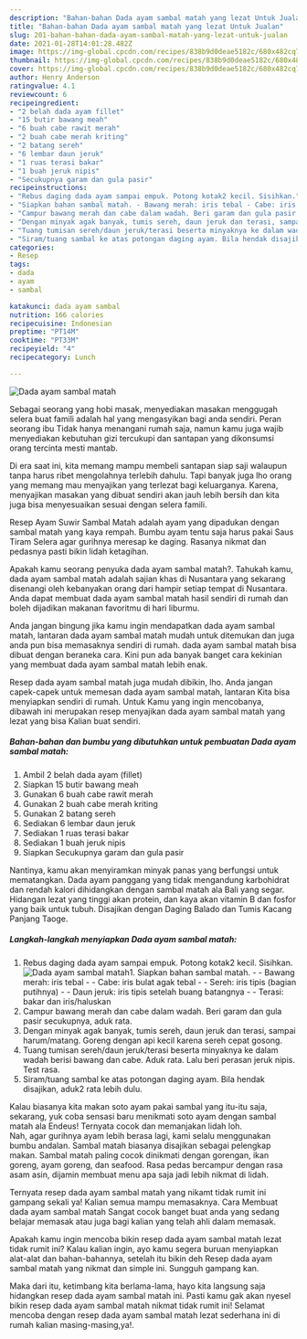 ```yaml
---
description: "Bahan-bahan Dada ayam sambal matah yang lezat Untuk Jualan"
title: "Bahan-bahan Dada ayam sambal matah yang lezat Untuk Jualan"
slug: 201-bahan-bahan-dada-ayam-sambal-matah-yang-lezat-untuk-jualan
date: 2021-01-28T14:01:28.482Z
image: https://img-global.cpcdn.com/recipes/838b9d0deae5182c/680x482cq70/dada-ayam-sambal-matah-foto-resep-utama.jpg
thumbnail: https://img-global.cpcdn.com/recipes/838b9d0deae5182c/680x482cq70/dada-ayam-sambal-matah-foto-resep-utama.jpg
cover: https://img-global.cpcdn.com/recipes/838b9d0deae5182c/680x482cq70/dada-ayam-sambal-matah-foto-resep-utama.jpg
author: Henry Anderson
ratingvalue: 4.1
reviewcount: 6
recipeingredient:
- "2 belah dada ayam fillet"
- "15 butir bawang meah"
- "6 buah cabe rawit merah"
- "2 buah cabe merah kriting"
- "2 batang sereh"
- "6 lembar daun jeruk"
- "1 ruas terasi bakar"
- "1 buah jeruk nipis"
- "Secukupnya garam dan gula pasir"
recipeinstructions:
- "Rebus daging dada ayam sampai empuk. Potong kotak2 kecil. Sisihkan."
- "Siapkan bahan sambal matah. - Bawang merah: iris tebal - Cabe: iris bulat agak tebal - Sereh: iris tipis (bagian putihnya) - Daun jeruk: iris tipis setelah buang batangnya - Terasi: bakar dan iris/haluskan"
- "Campur bawang merah dan cabe dalam wadah. Beri garam dan gula pasir secukupnya, aduk rata."
- "Dengan minyak agak banyak, tumis sereh, daun jeruk dan terasi, sampai harum/matang. Goreng dengan api kecil karena sereh cepat gosong."
- "Tuang tumisan sereh/daun jeruk/terasi beserta minyaknya ke dalam wadah berisi bawang dan cabe. Aduk rata. Lalu beri perasan jeruk nipis. Test rasa."
- "Siram/tuang sambal ke atas potongan daging ayam. Bila hendak disajikan, aduk2 rata lebih dulu."
categories:
- Resep
tags:
- dada
- ayam
- sambal

katakunci: dada ayam sambal 
nutrition: 166 calories
recipecuisine: Indonesian
preptime: "PT14M"
cooktime: "PT33M"
recipeyield: "4"
recipecategory: Lunch

---
```



![Dada ayam sambal matah](https://img-global.cpcdn.com/recipes/838b9d0deae5182c/680x482cq70/dada-ayam-sambal-matah-foto-resep-utama.jpg)

Sebagai seorang yang hobi masak, menyediakan masakan menggugah selera buat famili adalah hal yang mengasyikan bagi anda sendiri. Peran seorang ibu Tidak hanya menangani rumah saja, namun kamu juga wajib menyediakan kebutuhan gizi tercukupi dan santapan yang dikonsumsi orang tercinta mesti mantab.

Di era  saat ini, kita memang mampu membeli santapan siap saji walaupun tanpa harus ribet mengolahnya terlebih dahulu. Tapi banyak juga lho orang yang memang mau menyajikan yang terlezat bagi keluarganya. Karena, menyajikan masakan yang dibuat sendiri akan jauh lebih bersih dan kita juga bisa menyesuaikan sesuai dengan selera famili. 

Resep Ayam Suwir Sambal Matah adalah ayam yang dipadukan dengan sambal matah yang kaya rempah. Bumbu ayam tentu saja harus pakai Saus Tiram Selera agar gurihnya meresap ke daging. Rasanya nikmat dan pedasnya pasti bikin lidah ketagihan.

Apakah kamu seorang penyuka dada ayam sambal matah?. Tahukah kamu, dada ayam sambal matah adalah sajian khas di Nusantara yang sekarang disenangi oleh kebanyakan orang dari hampir setiap tempat di Nusantara. Anda dapat membuat dada ayam sambal matah hasil sendiri di rumah dan boleh dijadikan makanan favoritmu di hari liburmu.

Anda jangan bingung jika kamu ingin mendapatkan dada ayam sambal matah, lantaran dada ayam sambal matah mudah untuk ditemukan dan juga anda pun bisa memasaknya sendiri di rumah. dada ayam sambal matah bisa dibuat dengan beraneka cara. Kini pun ada banyak banget cara kekinian yang membuat dada ayam sambal matah lebih enak.

Resep dada ayam sambal matah juga mudah dibikin, lho. Anda jangan capek-capek untuk memesan dada ayam sambal matah, lantaran Kita bisa menyiapkan sendiri di rumah. Untuk Kamu yang ingin mencobanya, dibawah ini merupakan resep menyajikan dada ayam sambal matah yang lezat yang bisa Kalian buat sendiri.

<!--inarticleads1-->

##### Bahan-bahan dan bumbu yang dibutuhkan untuk pembuatan Dada ayam sambal matah:

1. Ambil 2 belah dada ayam (fillet)
1. Siapkan 15 butir bawang meah
1. Gunakan 6 buah cabe rawit merah
1. Gunakan 2 buah cabe merah kriting
1. Gunakan 2 batang sereh
1. Sediakan 6 lembar daun jeruk
1. Sediakan 1 ruas terasi bakar
1. Sediakan 1 buah jeruk nipis
1. Siapkan Secukupnya garam dan gula pasir


Nantinya, kamu akan menyiramkan minyak panas yang berfungsi untuk mematangkan. Dada ayam panggang yang tidak mengandung karbohidrat dan rendah kalori dihidangkan dengan sambal matah ala Bali yang segar. Hidangan lezat yang tinggi akan protein, dan kaya akan vitamin B dan fosfor yang baik untuk tubuh. Disajikan dengan Daging Balado dan Tumis Kacang Panjang Taoge. 

<!--inarticleads2-->

##### Langkah-langkah menyiapkan Dada ayam sambal matah:

1. Rebus daging dada ayam sampai empuk. Potong kotak2 kecil. Sisihkan.
<img src="https://img-global.cpcdn.com/steps/d0c767ecb06735f6/160x128cq70/dada-ayam-sambal-matah-langkah-memasak-1-foto.jpg" alt="Dada ayam sambal matah">1. Siapkan bahan sambal matah. - - Bawang merah: iris tebal - - Cabe: iris bulat agak tebal - - Sereh: iris tipis (bagian putihnya) - - Daun jeruk: iris tipis setelah buang batangnya - - Terasi: bakar dan iris/haluskan
1. Campur bawang merah dan cabe dalam wadah. Beri garam dan gula pasir secukupnya, aduk rata.
1. Dengan minyak agak banyak, tumis sereh, daun jeruk dan terasi, sampai harum/matang. Goreng dengan api kecil karena sereh cepat gosong.
1. Tuang tumisan sereh/daun jeruk/terasi beserta minyaknya ke dalam wadah berisi bawang dan cabe. Aduk rata. Lalu beri perasan jeruk nipis. Test rasa.
1. Siram/tuang sambal ke atas potongan daging ayam. Bila hendak disajikan, aduk2 rata lebih dulu.


Kalau biasanya kita makan soto ayam pakai sambal yang itu-itu saja, sekarang, yuk coba sensasi baru menikmati soto ayam dengan sambal matah ala Endeus! Ternyata cocok dan memanjakan lidah loh. ⠀⠀⠀⠀⠀⠀ Nah, agar gurihnya ayam lebih berasa lagi, kami selalu menggunakan bumbu andalan. Sambal matah biasanya disajikan sebagai pelengkap makan. Sambal matah paling cocok dinikmati dengan gorengan, ikan goreng, ayam goreng, dan seafood. Rasa pedas bercampur dengan rasa asam asin, dijamin membuat menu apa saja jadi lebih nikmat di lidah. 

Ternyata resep dada ayam sambal matah yang nikamt tidak rumit ini gampang sekali ya! Kalian semua mampu memasaknya. Cara Membuat dada ayam sambal matah Sangat cocok banget buat anda yang sedang belajar memasak atau juga bagi kalian yang telah ahli dalam memasak.

Apakah kamu ingin mencoba bikin resep dada ayam sambal matah lezat tidak rumit ini? Kalau kalian ingin, ayo kamu segera buruan menyiapkan alat-alat dan bahan-bahannya, setelah itu bikin deh Resep dada ayam sambal matah yang nikmat dan simple ini. Sungguh gampang kan. 

Maka dari itu, ketimbang kita berlama-lama, hayo kita langsung saja hidangkan resep dada ayam sambal matah ini. Pasti kamu gak akan nyesel bikin resep dada ayam sambal matah nikmat tidak rumit ini! Selamat mencoba dengan resep dada ayam sambal matah lezat sederhana ini di rumah kalian masing-masing,ya!.

